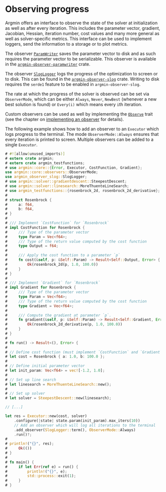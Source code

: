 # Observing progress

Argmin offers an interface to observe the state of the solver at initialization as well as after every iteration.
This includes the parameter vector, gradient, Jacobian, Hessian, iteration number, cost values and many more general as well as solver-specific metrics.
This interface can be used to implement loggers, send the information to a storage or to plot metrics.

The observer [`ParamWriter`](https://docs.rs/argmin-observer-paramwriter/latest/argmin_observer_paramwriter/struct.ParamWriter.html) saves the parameter vector
to disk and as such requires the parameter vector to be serializable.
This observer is available in the [`argmin-observer-paramwriter`](https://crates.io/crates/argmin-observer-paramwriter) crate.

The observer [`SlogLogger`](https://docs.rs/argmin-observer-slog/latest/argmin_observer_slog/struct.SlogLogger.html) logs the progress of the optimization to screen or to disk.
This can be found in the [`argmin-observer-slog`](https://crates.io/crates/argmin-observer-slog) crate.
Writing to disk requires the `serde1` feature to be enabled in `argmin-observer-slog`.

The rate at which the progress of the solver is observed can be set via `ObserverMode`,
which can be either `Always`, `Never`, `NewBest` (whenever a new best solution is found) or `Every(i)` which means every `i`th iteration.

Custom observers can be used as well by implementing the [`Observe`](https://docs.rs/argmin/latest/argmin/core/observers/trait.Observe.html) trait
(see the chapter on [implementing an observer](./implementing_observer.md) for details).

The following example shows how to add an observer to an `Executor` which logs progress to the terminal.
The mode `ObserverMode::Always` ensures that every iteration is printed to screen.
Multiple observers can be added to a single `Executor`.

```rust
# #![allow(unused_imports)]
# extern crate argmin;
# extern crate argmin_testfunctions;
# use argmin::core::{Error, Executor, CostFunction, Gradient};
use argmin::core::observers::ObserverMode;
use argmin_observer_slog::SlogLogger;
# use argmin::solver::gradientdescent::SteepestDescent;
# use argmin::solver::linesearch::MoreThuenteLineSearch;
# use argmin_testfunctions::{rosenbrock_2d, rosenbrock_2d_derivative};
#
# struct Rosenbrock {
#     a: f64,
#     b: f64,
# }
#
# /// Implement `CostFunction` for `Rosenbrock`
# impl CostFunction for Rosenbrock {
#     /// Type of the parameter vector
#     type Param = Vec<f64>;
#     /// Type of the return value computed by the cost function
#     type Output = f64;
#
#     /// Apply the cost function to a parameter `p`
#     fn cost(&self, p: &Self::Param) -> Result<Self::Output, Error> {
#         Ok(rosenbrock_2d(p, 1.0, 100.0))
#     }
# }
#
# /// Implement `Gradient` for `Rosenbrock`
# impl Gradient for Rosenbrock {
#     /// Type of the parameter vector
#     type Param = Vec<f64>;
#     /// Type of the return value computed by the cost function
#     type Gradient = Vec<f64>;
#
#     /// Compute the gradient at parameter `p`.
#     fn gradient(&self, p: &Self::Param) -> Result<Self::Gradient, Error> {
#         Ok(rosenbrock_2d_derivative(p, 1.0, 100.0))
#     }
# }
#
# fn run() -> Result<(), Error> {
# 
# // Define cost function (must implement `CostFunction` and `Gradient`)
# let cost = Rosenbrock { a: 1.0, b: 100.0 };
#  
# // Define initial parameter vector
# let init_param: Vec<f64> = vec![-1.2, 1.0];
#  
# // Set up line search
# let linesearch = MoreThuenteLineSearch::new();
#  
# // Set up solver
# let solver = SteepestDescent::new(linesearch);

// [...]

let res = Executor::new(cost, solver)
    .configure(|state| state.param(init_param).max_iters(10))
    // Add an observer which will log all iterations to the terminal
    .add_observer(SlogLogger::term(), ObserverMode::Always)
    .run()?;
#
# println!("{}", res);
#     Ok(())
# }
#
# fn main() {
#     if let Err(ref e) = run() {
#         println!("{}", e);
#         std::process::exit(1);
#     }
# }
```
